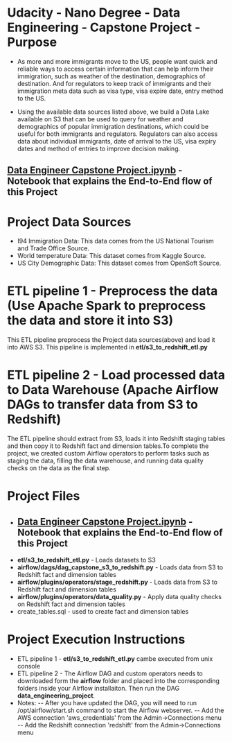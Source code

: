 # Udacity - Nano Degree - Data Engineering - Capstone Project - Purpose 
- As more and more immigrants move to the US, people want quick and reliable ways to access certain information that can help inform their immigration, such as weather of the destination, demographics of destination. And for regulators to keep track of immigrants and their immigration meta data such as visa type, visa expire date, entry method to the US.

- Using the available data sources listed above, we build a Data Lake available on S3 that can be used to query for weather and demographics of popular immigration destinations, which could be useful for both immigrants and regulators. Regulators can also access data about individual immigrants, date of arrival to the US, visa expiry dates and method of entries to improve decision making.

## [Data Engineer Capstone Project.ipynb](https://github.com/jirilmongeorge/Udacity-Nano_Degree_Data_Engineering_Capstone/blob/master/Data%20Engineer%20Capstone%20Project.ipynb) - Notebook that explains the End-to-End flow of this Project

# Project Data Sources
- I94 Immigration Data: This data comes from the US National Tourism and Trade Office Source. 
- World temperature Data: This dataset comes from Kaggle Source. 
- US City Demographic Data: This dataset comes from OpenSoft Source.  

# ETL pipeline 1 - Preprocess the data (**Use Apache Spark to preprocess the data and store it into S3**)
This ETL pipeline preprocess the Project data sources(above) and load it into AWS S3.  This pipeline is implemented in **etl/s3_to_redshift_etl.py**

# ETL pipeline 2 - Load processed data to Data Warehouse (**Apache Airflow DAGs to transfer data from S3 to Redshift**)
The ETL pipeline should extract from S3, loads it into Redshift staging tables and then copy it to Redshift fact and dimension tables.To complete the project, we created custom Airflow operators to perform tasks such as staging the data, filling the data warehouse, and running data quality checks on the data as the final step.

# Project Files
- ## [Data Engineer Capstone Project.ipynb](https://github.com/jirilmongeorge/Udacity-Nano_Degree_Data_Engineering_Capstone/blob/master/Data%20Engineer%20Capstone%20Project.ipynb) - Notebook that explains the End-to-End flow of this Project
- **etl/s3_to_redshift_etl.py** -  Loads datasets to S3
- **airflow/dags/dag_capstone_s3_to_redshift.py** - Loads data from S3 to Redshift fact and dimension tables
- **airflow/plugins/operators/stage_redshift.py** - Loads data from S3 to Redshift fact and dimension tables
- **airflow/plugins/operators/data_quality.py** - Apply data quality checks on Redshift fact and dimension tables
- create_tables.sql - used to create fact and dimension tables

# Project Execution Instructions
- ETL pipeline 1 - **etl/s3_to_redshift_etl.py** cambe executed from unix console
- ETL pipeline 2 - The Airflow DAG and custom operators needs to downloaded form the **airflow** folder and placed into the corresponding folders inside your AIrflow installaiton. Then run the DAG **data_engineering_project**.
- Notes: 
-- After you have updated the DAG, you will need to run /opt/airflow/start.sh command to start the Airflow webserver. 
-- Add the AWS connection 'aws_credentials' from the Admin->Connections menu
-- Add the Redshift connection 'redshift' from the Admin->Connections menu

